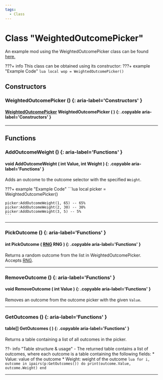 ```yaml
---
tags:
  - Class
---
```

# Class "WeightedOutcomePicker"

An example mod using the WeightedOutcomePicker class can be found [here.](./examples/WeightedOutcomes.md)

???+ info
    This class can be obtained using its constructor:
    ???+ example "Example Code"
        ```lua
        local wop = WeightedOutcomePicker()
        ```

## Constructors

### WeightedOutcomePicker () {: aria-label='Constructors' }
#### [WeightedOutcomePicker](WeightedOutcomePicker.md) WeightedOutcomePicker ( ) {: .copyable aria-label='Constructors' }
___
    
## Functions

### AddOutcomeWeight () {: aria-label='Functions' }
#### void AddOutcomeWeight ( int Value, int Weight ) {: .copyable aria-label='Functions' }
Adds an outcome to the outcome selector with the specified `Weight`.

???+ example "Example Code"
    ```lua
    local picker = WeightedOutcomePicker()

    picker:AddOutcomeWeight(1, 65) -- 65%
    picker:AddOutcomeWeight(2, 30) -- 30%
    picker:AddOutcomeWeight(3, 5) -- 5%
    ```

___

### PickOutcome () {: aria-label='Functions' }
#### int PickOutcome ( [RNG](https://wofsauge.github.io/IsaacDocs/rep/RNG.html) RNG ) {: .copyable aria-label='Functions' }
Returns a random outcome from the list in WeightedOutcomePicker. Accepts [RNG](https://wofsauge.github.io/IsaacDocs/rep/RNG.html).

___

### RemoveOutcome () {: aria-label='Functions' }
#### void RemoveOutcome ( int Value ) {: .copyable aria-label='Functions' }
Removes an outcome from the outcome picker with the given `Value`.

___

### GetOutcomes () {: aria-label='Functions' }
#### table[] GetOutcomes ( ) {: .copyable aria-label='Functions' }
Returns a table containing a list of all outcomes in the picker.

??- info "Table structure & usage"
    - The returned table contains a list of outcomes, where each outcome is a table containing the following fields: 
        * Value: value of the outcome
        * Weight: weight of the outcome
            ```lua
            for i, outcome in ipairs(p:GetOutcomes()) do
                print(outcome.Value, outcome.Weight)
            end
            ```
___
